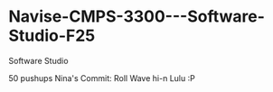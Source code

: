 # Navise-CMPS-3300---Software-Studio-F25
Software Studio

50 pushups
Nina's Commit: Roll Wave
hi-n
Lulu :P